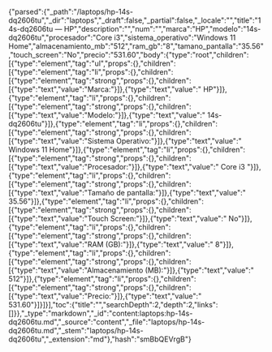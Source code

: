 {"parsed":{"_path":"/laptops/hp-14s-dq2606tu","_dir":"laptops","_draft":false,"_partial":false,"_locale":"","title":"14s-dq2606tu — HP","description":"","num":"","marca":"HP","modelo":"14s-dq2606tu","procesador":"Core i3","sistema_operativo":"Windows 11 Home","almacenamiento_mb":"512","ram_gb":"8","tamano_pantalla":"35.56","touch_screen":"No","precio":"531.60","body":{"type":"root","children":[{"type":"element","tag":"ul","props":{},"children":[{"type":"element","tag":"li","props":{},"children":[{"type":"element","tag":"strong","props":{},"children":[{"type":"text","value":"Marca:"}]},{"type":"text","value":" HP"}]},{"type":"element","tag":"li","props":{},"children":[{"type":"element","tag":"strong","props":{},"children":[{"type":"text","value":"Modelo:"}]},{"type":"text","value":" 14s-dq2606tu"}]},{"type":"element","tag":"li","props":{},"children":[{"type":"element","tag":"strong","props":{},"children":[{"type":"text","value":"Sistema Operativo:"}]},{"type":"text","value":" Windows 11 Home"}]},{"type":"element","tag":"li","props":{},"children":[{"type":"element","tag":"strong","props":{},"children":[{"type":"text","value":"Procesador:"}]},{"type":"text","value":" Core i3 "}]},{"type":"element","tag":"li","props":{},"children":[{"type":"element","tag":"strong","props":{},"children":[{"type":"text","value":"Tamaño de pantalla:"}]},{"type":"text","value":" 35.56"}]},{"type":"element","tag":"li","props":{},"children":[{"type":"element","tag":"strong","props":{},"children":[{"type":"text","value":"Touch Screen:"}]},{"type":"text","value":" No"}]},{"type":"element","tag":"li","props":{},"children":[{"type":"element","tag":"strong","props":{},"children":[{"type":"text","value":"RAM (GB):"}]},{"type":"text","value":" 8"}]},{"type":"element","tag":"li","props":{},"children":[{"type":"element","tag":"strong","props":{},"children":[{"type":"text","value":"Almacenamiento (MB):"}]},{"type":"text","value":" 512"}]},{"type":"element","tag":"li","props":{},"children":[{"type":"element","tag":"strong","props":{},"children":[{"type":"text","value":"Precio:"}]},{"type":"text","value":" 531.60"}]}]}],"toc":{"title":"","searchDepth":2,"depth":2,"links":[]}},"_type":"markdown","_id":"content:laptops:hp-14s-dq2606tu.md","_source":"content","_file":"laptops/hp-14s-dq2606tu.md","_stem":"laptops/hp-14s-dq2606tu","_extension":"md"},"hash":"smBbQEVrgB"}